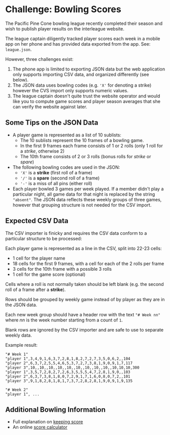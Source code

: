 # Challenge: Bowling Scores

The Pacific Pine Cone bowling league recently completed their season and wish to publish player results on the interleague website.

The league captain diligently tracked player scores each week in a mobile app on her phone and has provided data exported from the app.  See: `league.json`.

However, three challenges exist:

1. The phone app is limited to exporting JSON data but the web application only supports importing CSV data, and organized differently (see below).
2. The JSON data uses bowling codes (e.g. `'X'` for denoting a strike) however the CVS import only supports numeric values.
3. The league captain doesn't quite trust the website operator and would like you to compute game scores and player season averages that she can verify the website against later.

## Some Tips on the JSON Data

- A player game is represented as a list of 10 sublists:
  - The 10 sublists represent the 10 frames of a bowling game.
  - In the first 9 frames each frame consists of 1 or 2 rolls (only 1 roll for a *strike*, otherwise 2)
  - The 10th frame consists of 2 or 3 rolls (bonus rolls for *strike* or *spare*)
- The following bowling codes are used in the JSON:
  - `'X'` is a **strike** (first roll of a frame)
  - `'/'` is a **spare** (second roll of a frame)
  - `'-'` is a miss of all pins (either roll)
- Each player bowled 3 games per week played.  If a member didn't play a particular night, all game data for that night is replaced by the string `"absent"`.  The JSON data reflects these weekly groups of three games, however that grouping structure is not needed for the CSV import.

## Expected CSV Data

The CSV importer is finicky and requires the CSV data conform to a particular structure to be processed:

Each player game is represented as a line in the CSV, split into 22-23 cells:

  - 1 cell for the player name
  - 18 cells for the first 9 frames, with a cell for each of the 2 rolls per frame
  - 3 cells for the 10th frame with a possible 3 rolls
  - 1 cell for the game score (optional)

Cells where a roll is not normally taken should be left blank (e.g. the second roll of a frame after a **strike**).

Rows should be grouped by weekly game instead of by player as they are in the JSON data.

Each new week group should have a header row with the text `"# Week nn"` where _nn_ is the week number starting from a count of `1`.

Blank rows are ignored by the CSV importer and are safe to use to separate weekly data.

Example result:

    "# Week 1"
    "player 1",3,4,9,1,6,3,7,2,8,1,8,2,7,2,7,3,5,0,6,2,,104
    "player 2",6,3,7,2,5,5,4,6,5,3,7,2,7,3,8,1,9,0,9,1,7,117
    "player 3",10,,10,,10,,10,,10,,10,,10,,10,,10,,10,10,10,300
    "player 1",3,5,7,2,8,2,7,2,6,3,5,5,5,4,7,2,8,1,9,0,,103
    "player 2",6,3,7,3,8,1,8,0,7,2,9,1,7,1,6,0,8,0,7,2,,101
    "player 3",9,1,8,2,8,1,8,1,7,3,7,2,8,2,8,1,9,0,9,1,9,135
    
    "# Week 2"
    "player 1", ...


## Additional Bowling Information

- Full explanation on [keeping score](http://slocums.homestead.com/gamescore.html)
- An online [score calculator](https://www.bowlinggenius.com/)
